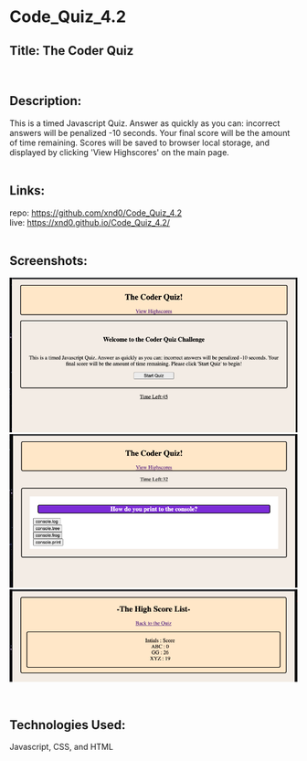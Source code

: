 # Code_Quiz_4.2

## Title: The Coder Quiz
<br>

## Description:
This is a timed Javascript Quiz. Answer as quickly as you can: incorrect answers will be penalized -10 seconds. Your final score will be the amount of time remaining. Scores will be saved to browser local storage, and displayed by clicking 'View Highscores' on the main page.
<br><br>

## Links: <br>
repo: https://github.com/xnd0/Code_Quiz_4.2
<br>
live: https://xnd0.github.io/Code_Quiz_4.2/
<br><br>

## Screenshots:
![start app](codeQuiz_1.png)
![displaying question](codeQuiz_2.png)
![highscores page](codeQuiz_3.png)

<br>

## Technologies Used:
Javascript, CSS, and HTML